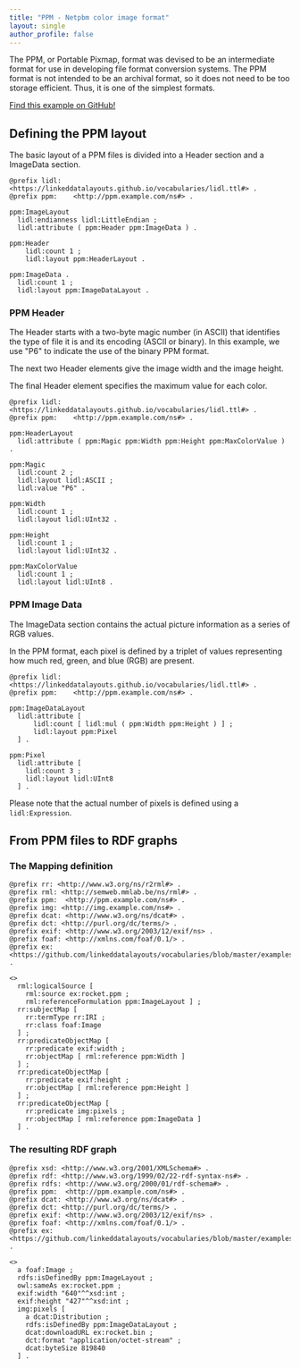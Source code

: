 ```yaml
---
title: "PPM - Netpbm color image format"
layout: single
author_profile: false
---
```


The PPM, or Portable Pixmap, format was devised to be an intermediate format for use in developing file format conversion systems.
The PPM format is not intended to be an archival format, so it does not need to be too storage efficient. 
Thus, it is one of the simplest formats. 

[Find this example on GitHub!](https://github.com/linkeddatalayouts/vocabularies/tree/master/examples/ppm)

## Defining the PPM layout
 
The basic layout of a PPM files is divided into a Header section and a ImageData section.
 
```
@prefix lidl: <https://linkeddatalayouts.github.io/vocabularies/lidl.ttl#> .
@prefix ppm:	<http://ppm.example.com/ns#> .

ppm:ImageLayout
  lidl:endianness lidl:LittleEndian ;
  lidl:attribute ( ppm:Header ppm:ImageData ) .

ppm:Header
    lidl:count 1 ;
    lidl:layout ppm:HeaderLayout .

ppm:ImageData .
  lidl:count 1 ;
  lidl:layout ppm:ImageDataLayout .
```

### PPM Header 
The Header starts with a two-byte magic number (in ASCII) that identifies the type of file it is and its encoding (ASCII or binary). 
In this example, we use "P6" to indicate the use of the binary PPM format. 

The next two Header elements give the image width and the image height.

The final Header element specifies the maximum value for each color.

```
@prefix lidl: <https://linkeddatalayouts.github.io/vocabularies/lidl.ttl#> .
@prefix ppm:    <http://ppm.example.com/ns#> .

ppm:HeaderLayout
  lidl:attribute ( ppm:Magic ppm:Width ppm:Height ppm:MaxColorValue ) .

ppm:Magic
  lidl:count 2 ;
  lidl:layout lidl:ASCII ;
  lidl:value "P6" .

ppm:Width
  lidl:count 1 ;
  lidl:layout lidl:UInt32 .

ppm:Height
  lidl:count 1 ;
  lidl:layout lidl:UInt32 .

ppm:MaxColorValue
  lidl:count 1 ;
  lidl:layout lidl:UInt8 .
```

### PPM Image Data

The ImageData section contains the actual picture information as a series of RGB values. 

In the PPM format, each pixel is defined by a triplet of values representing how much red, green, and blue (RGB) are present. 

```
@prefix lidl: <https://linkeddatalayouts.github.io/vocabularies/lidl.ttl#> .
@prefix ppm:	<http://ppm.example.com/ns#> .

ppm:ImageDataLayout
  lidl:attribute [
      lidl:count [ lidl:mul ( ppm:Width ppm:Height ) ] ;
      lidl:layout ppm:Pixel 
  ] .

ppm:Pixel
  lidl:attribute [
    lidl:count 3 ;
    lidl:layout lidl:UInt8  
  ] .
```

Please note that the actual number of pixels is defined using a `lidl:Expression`.


## From PPM files to RDF graphs

### The Mapping definition

```
@prefix rr: <http://www.w3.org/ns/r2rml#> .
@prefix rml: <http://semweb.mmlab.be/ns/rml#> .
@prefix ppm:  <http://ppm.example.com/ns#> .
@prefix img: <http://img.example.com/ns#> .
@prefix dcat: <http://www.w3.org/ns/dcat#> .
@prefix dct: <http://purl.org/dc/terms/> .
@prefix exif: <http://www.w3.org/2003/12/exif/ns> .
@prefix foaf: <http://xmlns.com/foaf/0.1/> .
@prefix ex: <https://github.com/linkeddatalayouts/vocabularies/blob/master/examples/ppm/> .

<>
  rml:logicalSource [ 
    rml:source ex:rocket.ppm ; 
    rml:referenceFormulation ppm:ImageLayout ] ;
  rr:subjectMap [ 
    rr:termType rr:IRI ; 
    rr:class foaf:Image 
  ] ;
  rr:predicateObjectMap [ 
    rr:predicate exif:width ; 
    rr:objectMap [ rml:reference ppm:Width ] 
  ] ;
  rr:predicateObjectMap [ 
    rr:predicate exif:height ; 
    rr:objectMap [ rml:reference ppm:Height ] 
  ] ;
  rr:predicateObjectMap [ 
    rr:predicate img:pixels ; 
    rr:objectMap [ rml:reference ppm:ImageData ] 
  ] .
```

### The resulting RDF graph

```
@prefix xsd: <http://www.w3.org/2001/XMLSchema#> .
@prefix rdf: <http://www.w3.org/1999/02/22-rdf-syntax-ns#> .
@prefix rdfs: <http://www.w3.org/2000/01/rdf-schema#> .
@prefix ppm:  <http://ppm.example.com/ns#> .
@prefix dcat: <http://www.w3.org/ns/dcat#> .
@prefix dct: <http://purl.org/dc/terms/> .
@prefix exif: <http://www.w3.org/2003/12/exif/ns> .
@prefix foaf: <http://xmlns.com/foaf/0.1/> .
@prefix ex: <https://github.com/linkeddatalayouts/vocabularies/blob/master/examples/ppm/> .

<>
  a foaf:Image ;
  rdfs:isDefinedBy ppm:ImageLayout ;
  owl:sameAs ex:rocket.ppm ;
  exif:width "640"^^xsd:int ;
  exif:height "427"^^xsd:int ;
  img:pixels [
    a dcat:Distribution ;
    rdfs:isDefinedBy ppm:ImageDataLayout ;
    dcat:downloadURL ex:rocket.bin ;
    dct:format "application/octet-stream" ;
    dcat:byteSize 819840 
  ] .
```
